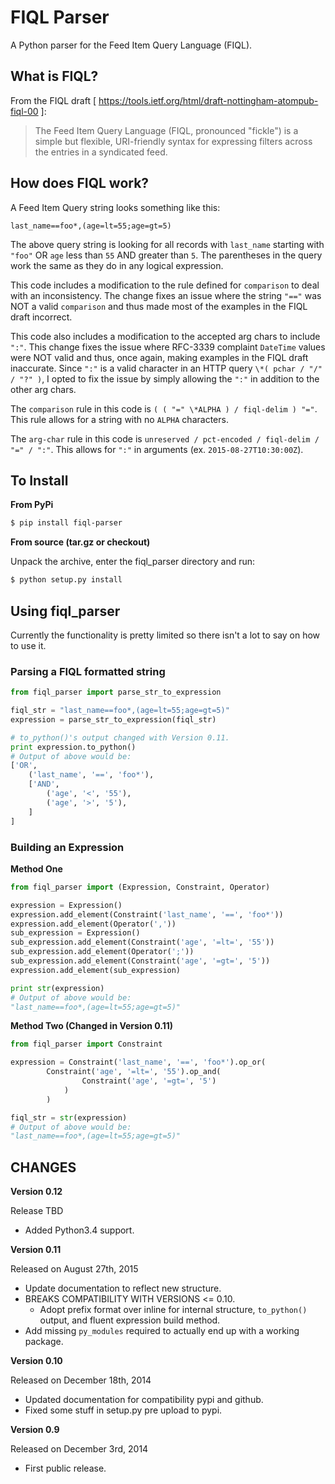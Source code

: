 # FIQL Parser

A Python parser for the Feed Item Query Language (FIQL).

## What is FIQL?

From the FIQL draft
[ https://tools.ietf.org/html/draft-nottingham-atompub-fiql-00 ]:

> The Feed Item Query Language (FIQL, pronounced "fickle") is a simple
> but flexible, URI-friendly syntax for expressing filters across the
> entries in a syndicated feed.

## How does FIQL work?

A Feed Item Query string looks something like this:

    last_name==foo*,(age=lt=55;age=gt=5)

The above query string is looking for all records with `last_name` starting
with `"foo"` OR `age` less than `55` AND greater than `5`. The parentheses in
the query work the same as they do in any logical expression.

This code includes a modification to the rule defined for `comparison` to deal
with an inconsistency. The change fixes an issue where the string `"=="` was NOT
a valid `comparison` and thus made most of the examples in the FIQL draft
incorrect.

This code also includes a modification to the accepted arg chars to include
`":"`. This change fixes the issue where RFC-3339 complaint `DateTime` values
were NOT valid and thus, once again, making examples in the FIQL draft
inaccurate. Since `":"` is a valid character in an HTTP query `\*( pchar / "/" /
"?" )`, I opted to fix the issue by simply allowing the `":"` in addition to the
other arg chars.

The `comparison` rule in this code is `( ( "=" \*ALPHA ) / fiql-delim ) "="`. This
rule allows for a string with no `ALPHA` characters.

The `arg-char` rule in this code is `unreserved / pct-encoded / fiql-delim /
"=" / ":"`. This allows for `":"` in arguments (ex. `2015-08-27T10:30:00Z`).

## To Install

**From PyPi**

```bash
$ pip install fiql-parser
```

**From source (tar.gz or checkout)**

Unpack the archive, enter the fiql\_parser directory and run:

```bash
$ python setup.py install
```

## Using fiql\_parser

Currently the functionality is pretty limited so there isn't a lot to say on
how to use it.

### Parsing a FIQL formatted string

```python
from fiql_parser import parse_str_to_expression

fiql_str = "last_name==foo*,(age=lt=55;age=gt=5)"
expression = parse_str_to_expression(fiql_str)

# to_python()'s output changed with Version 0.11.
print expression.to_python()
# Output of above would be:
['OR',
    ('last_name', '==', 'foo*'),
    ['AND',
        ('age', '<', '55'),
        ('age', '>', '5'),
    ]
]
```

### Building an Expression

**Method One**

```python
from fiql_parser import (Expression, Constraint, Operator)

expression = Expression()
expression.add_element(Constraint('last_name', '==', 'foo*'))
expression.add_element(Operator(','))
sub_expression = Expression()
sub_expression.add_element(Constraint('age', '=lt=', '55'))
sub_expression.add_element(Operator(';'))
sub_expression.add_element(Constraint('age', '=gt=', '5'))
expression.add_element(sub_expression)

print str(expression)
# Output of above would be:
"last_name==foo*,(age=lt=55;age=gt=5)"
```

**Method Two (Changed in Version 0.11)**

```python
from fiql_parser import Constraint

expression = Constraint('last_name', '==', 'foo*').op_or(
        Constraint('age', '=lt=', '55').op_and(
                Constraint('age', '=gt=', '5')
            )
        )

fiql_str = str(expression)
# Output of above would be:
"last_name==foo*,(age=lt=55;age=gt=5)"
```

## CHANGES

**Version 0.12**

Release TBD

* Added Python3.4 support.

**Version 0.11**

Released on August 27th, 2015

* Update documentation to reflect new structure.
* BREAKS COMPATIBILITY WITH VERSIONS <= 0.10.
  * Adopt prefix format over inline for internal structure, `to_python()`
    output, and fluent expression build method.
* Add missing `py_modules` required to actually end up with a working
  package.

**Version 0.10**

Released on December 18th, 2014

* Updated documentation for compatibility pypi and github.
* Fixed some stuff in setup.py pre upload to pypi.

**Version 0.9**

Released on December 3rd, 2014

* First public release.
